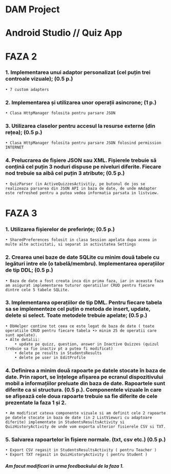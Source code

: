 DAM Project
============
# Android Studio // Quiz App



FAZA 2
======

### 1. Implementarea unui adaptor personalizat (cel puțin trei controale vizuale); (0.5 p.)
	• 7 custom adapters
### 2. Implementarea și utilizarea unor operații asincrone; (1 p.)

	• Clasa HttpManager folosita pentru parsare JSON
### 3. Utilizarea claselor pentru accesul la resurse externe (din rețea); (0.5 p.)

	• Clasa HttpManager folosita pentru parsare JSON folosind permission INTERNET
### 4. Prelucrarea de fișiere JSON sau XML. Fișierele trebuie să conțină cel puțin 3 noduri dispuse pe niveluri diferite. Fiecare nod trebuie sa aibă cel puțin 3 atribute; (0.5 p.)

	• QuizParser (in ActiveQuizzesActivitiy, pe butonul de jos se realizeaza parsarea din JSON API in baza de date, de unde mAdapter este refreshed pentru a putea vedea informatia parsata in listview.
	
FAZA 3
======

### 1. Utilizarea fișierelor de preferințe; (0.5 p.)
	• SharedPreferences folosit in clasa Session apelata dupa aceea in multe alte activitati, si separat in activitatea Settings    
### 2. Crearea unei baze de date SQLite cu minim două tabele cu legături intre ele (o tabelă/membru). Implementarea operațiilor de tip DDL; (0.5 p.)
    • Baza de date a fost creata inca din prima faza, iar in aceasta faza am asigurat implementarea tuturor operatiilor CRUD pentru fiecare dintre cele 5 tabele SQLite.
###  3. Implementarea operațiilor de tip DML. Pentru fiecare tabela sa se implementeze cel puțin o metoda de insert, update, delete si select. Toate metodele trebuie apelate; (0.5 p.)
	• DbHelper contine tot ceea ce este legat de baza de date ( toate operatiile CRUD pentru fiecare tabela •> minim 25 de operatii care sunt apelate).
	• Alte detalii:
		• update pe quizz, question, answer in Inactive Quizzes (quizul trebuie sa fie inactiv pt a putea fi modificat)
		• delete pe results in StudentsResults
		• delete pe user in EditProfile
###  4. Definirea a minim două rapoarte pe datele stocate în baza de date. Prin raport, se înțelege afișarea pe ecranul dispozitivului mobil a informațiilor preluate din baza de date. Rapoartele sunt diferite ca si structura. (0.5 p.). Componentele vizuale în care se afișează cele doua rapoarte trebuie sa fie diferite de cele prezentate la faza 1 și 2.
	• Am modificat cateva componente vizuale si am definit cele 2 rapoarte pe datele stocate in baza de date (in 2 ListViewuri cu adaptoare diferite) implementate in StudentsResultsActivity si QuizHistoryActivity de unde vom exporta ulterior fisierele CSV si TXT.
###  5. Salvarea rapoartelor în fișiere normale. (txt, csv etc.) (0.5 p.)
	• Export CSV regasit in StudentsResultsActivity ( pentru Teacher )
	• Export TXT regasit in QuizHistoryActivity ( pentru Student )

##### Am facut modificari in urma feedbackului de la faza 1.
